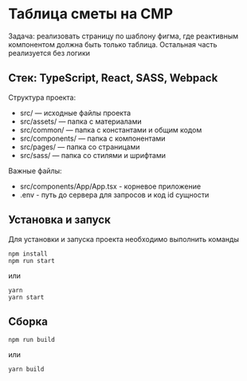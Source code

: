 # Таблица сметы на СМР 
Задача: реализовать страницу по шаблону фигма, где реактивным компонентом должна быть только таблица. Остальная часть реализуется без логики

## Стек: TypeScript, React, SASS, Webpack

Структура проекта:
- src/ — исходные файлы проекта
- src/assets/ — папка с материалами
- src/common/ — папка с константами и общим кодом
- src/components/ — папка с компонентами
- src/pages/ — папка со страницами
- src/sass/ — папка со стилями и шрифтами

Важные файлы:
- src/components/App/App.tsx - корневое приложение
- .env - путь до сервера для запросов и код id сущности

## Установка и запуск
Для установки и запуска проекта необходимо выполнить команды

```
npm install
npm run start
```

или

```
yarn
yarn start
```
## Сборка

```
npm run build
```

или

```
yarn build
```
